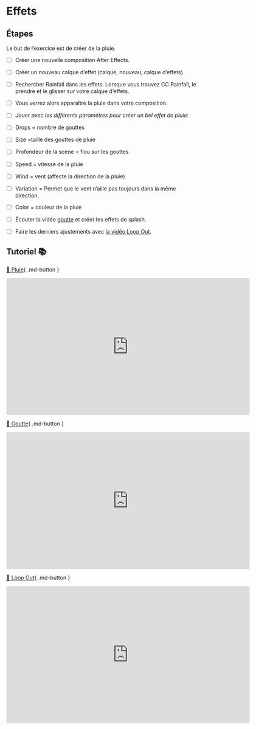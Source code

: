 # Effets
## Étapes
Le but de l’exercice est de créer de la pluie.    

- [ ] Créer une nouvelle composition After Effects.
- [ ] Créer un nouveau calque d’effet (calque, nouveau, calque d’effets)
- [ ] Rechercher Rainfall dans les effets. Lorsque vous trouvez CC Rainfall, le prendre et le glisser sur votre calque d’effets.
- [ ] Vous verrez alors apparaître la pluie dans votre composition.
- [ ] *Jouer avec les différents paramètres pour créer un bel effet de pluie:*
- [ ] Drops = nombre de gouttes
- [ ] Size =taille des gouttes de pluie
- [ ] Profondeur de la scène = flou sur les gouttes
- [ ] Speed = vitesse de la pluie
- [ ] Wind = vent (affecte la direction de la pluie)
- [ ] Variation = Permet que le vent n’aille pas toujours dans la même direction.
- [ ] Color = couleur de la pluie
- [ ] Écouter la vidéo <a href="https://cmontmorency365.sharepoint.com/:v:/s/TIM-582214-Animation2d77/EbTWdoyUo3NDvs0zyxz3U1wBPjyHqOjtHH7jLdiRGCO4ZA?e=0NN7K4"> goutte</a> et créer les effets de splash.
- [ ] Faire les derniers ajustements avec <a href="https://cmontmorency365.sharepoint.com/:v:/s/TIM-582214-Animation2d77/ETxZvGlMdL1CisMBrtucYZUBBXWDcGTiq03-DEA3SEBKgA?e=GgSZWd">la vidéo Loop Out</a>.


      


## Tutoriel 📚
[📁 Pluie](https://cmontmorency365.sharepoint.com/:v:/s/TIM-582214-Animation2d77/ERH5bWOx7BVInt8_ULJ6OwsBYh8u9XTHKri8jIjvVS6pYA?e=M9IdqJ){ .md-button }         

<iframe src="https://cmontmorency365.sharepoint.com/sites/TIM-582214-Animation2d77/_layouts/15/embed.aspx?UniqueId=636df911-ecb1-4815-9edf-3f50b27a3b0b&embed=%7B%22ust%22%3Atrue%2C%22hv%22%3A%22CopyEmbedCode%22%7D&referrer=StreamWebApp&referrerScenario=EmbedDialog.Create" width="640" height="360" frameborder="0" scrolling="no" allowfullscreen title="01_pluie_calque_effet_rainfall.mov"></iframe>
    
[📁 Goutte](https://cmontmorency365.sharepoint.com/:v:/s/TIM-582214-Animation2d77/EbTWdoyUo3NDvs0zyxz3U1wBPjyHqOjtHH7jLdiRGCO4ZA?e=0NN7K4){ .md-button }         

<iframe src="https://cmontmorency365.sharepoint.com/sites/TIM-582214-Animation2d77/_layouts/15/embed.aspx?UniqueId=8c76d6b4-a394-4373-becd-33cb1cf7535c&embed=%7B%22ust%22%3Atrue%2C%22hv%22%3A%22CopyEmbedCode%22%7D&referrer=StreamWebApp&referrerScenario=EmbedDialog.Create" width="640" height="360" frameborder="0" scrolling="no" allowfullscreen title="02_pluie_splash.mov"></iframe>
    
[📁 Loop Out](https://cmontmorency365.sharepoint.com/:v:/s/TIM-582214-Animation2d77/ETxZvGlMdL1CisMBrtucYZUBBXWDcGTiq03-DEA3SEBKgA?e=GgSZWd){ .md-button }         

<iframe src="https://cmontmorency365.sharepoint.com/sites/TIM-582214-Animation2d77/_layouts/15/embed.aspx?UniqueId=69bc593c-744c-42bd-8ac3-01aedb9c6195&embed=%7B%22ust%22%3Atrue%2C%22hv%22%3A%22CopyEmbedCode%22%7D&referrer=StreamWebApp&referrerScenario=EmbedDialog.Create" width="640" height="360" frameborder="0" scrolling="no" allowfullscreen title="03_pluie_splash_looOutDuration_ajouter_keyframe_debut.mov"></iframe>
